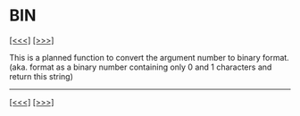 # BIN

[\[\<\<\<\]](ug_25.17.md) [\[\>\>\>\]](ug_25.19.md)

This is a planned function to convert the argument number to binary
format. (aka. format as a binary number containing only 0 and 1
characters and return this string)

-----

[\[\<\<\<\]](ug_25.17.md) [\[\>\>\>\]](ug_25.19.md)
